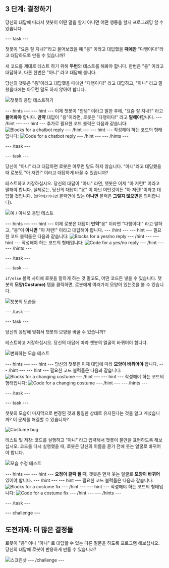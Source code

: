 ## 3 단계: 결정하기

당신의 대답에 따라서 챗봇이 어떤 말을 할지 아니면 어떤 행동을 할지 프로그래밍 할 수 있습니다.

--- task ---

챗봇이 "요즘 잘 지내?"라고 물어보았을 때 "응" 이라고 대답했을 **때에만** "다행이다!"라고 대답하도록 만들 수 있습니까?

새 코드를 제대로 테스트 하기 위해 **두번**의 테스트를 해봐야 합니다. 한번은 "응" 이라고 대답하고, 다른 한번은 "아니" 라고 대답해 봅니다.

당신의 챗봇은 "응"이라고 대답했을 때에만 "다행이다!" 라고 대답하고, "아니" 라고 말했을때에는 아무런 말도 하지 않아야 합니다.

![챗봇의 응답 테스트하기](images/chatbot-if-test.png)

--- hints --- --- hint --- 이제 챗봇이 "안녕" 이라고 말한 후에, "요즘 잘 지내?" 라고 **물어봐야** 합니다. **만약** 대답이 "응"이라면, 로봇은 "다행이다!" 라고 **말해야**합니다. --- /hint --- --- hint --- 추가로 필요한 코드 블럭은 다음과 같습니다: ![Blocks for a chatbot reply](images/chatbot-if-blocks.png) --- /hint --- --- hint --- 작성해야 하는 코드의 형태입니다: ![Code for a chatbot reply](images/chatbot-if-code.png) --- /hint --- --- /hints ---

--- /task ---

--- task ---

당신이 "아니" 라고 대답하면 로봇은 아무런 말도 하지 않습니다. "아니"라고 대답했을 때 로봇도 "아 저런!" 이라고 대답하게 바꿀 수 있습니까?

테스트하고 저장하십시오. 당신의 대답이 "아니" 라면, 챗봇은 이제 "아 저런!" 이라고 말해야 합니다. 실제로는, 당신의 대답이 "응" 이 아닌 어떤것이든 "아 저런!"이라고 대답할 것입니다. (`만약에/아니면` 블럭안에 있는 **아니면** 블럭은 **그렇지 않으면**을 의미합니다).

![예 / 아니오 응답 테스트](images/chatbot-if-else-test.png)

--- hints --- --- hint --- 이제 로봇은 대답이 **만약**"응" 이라면 "다행이다!" 라고 말하고, "응"이 **아니면** "아 저런!" 이라고 대답해야 합니다. --- /hint --- --- hint --- 필요한 코드 블럭들은 다음과 같습니다: ![Blocks for a yes/no reply](images/chatbot-if-else-blocks.png) --- /hint --- --- hint --- 작성해야 하는 코드의 형태입니다: ![Code for a yes/no reply](images/chatbot-if-else-code.png) --- /hint --- --- /hints ---

--- /task ---

--- task ---

`if/else` 블럭 사이에 로봇을 말하게 하는 것 말고도, 어떤 코드든 넣을 수 있습니다. 챗봇의 **모양(Costume)** 탭을 클릭하면, 로봇에게 여러가지 모양이 있는것을 볼 수 있습니다.

![챗봇의 모습들](images/chatbot-costume-view.png)

--- /task ---

--- task ---

당신의 응답에 맞춰서 챗봇의 모양을 바꿀 수 있습니까?

테스트하고 저장하십시오. 당신의 대답에 따라 챗봇의 얼굴이 바뀌어야 합니다.

![변화하는 모습 테스트](images/chatbot-costume-test.png)

--- hints --- --- hint --- 당신의 챗봇은 이제 대답에 따라 **모양이 바뀌어야** 합니다. --- /hint --- --- hint --- 필요한 코드 블럭들은 다음과 같습니다: ![Blocks for a changing costume](images/chatbot-costume-blocks.png) --- /hint --- --- hint --- 작성해야 하는 코드의 형태입니다: ![Code for a changing costume](images/chatbot-costume-code.png) --- /hint --- --- /hints ---

--- /task ---

--- task ---

챗봇의 모습이 마지막으로 변경된 것과 동일한 상태로 유지된다는 것을 알고 계셨습니까? 이 문제를 해결할 수 있습니까?

![Costume bug](images/chatbot-costume-bug-test.png)

테스트 및 저장: 코드를 실행하고 "아니" 라고 입력해서 챗봇이 불만을 표현하도록 해보십시오. 코드를 다시 실행했을 때, 로봇은 당신의 이름을 묻기 전에 웃는 얼굴로 바뀌어야 합니다.

![모습 수정 테스트](images/chatbot-costume-fix-test.png)

--- hints --- --- hint --- **요정이 클릭 될 때**, 챗봇은 먼저 웃는 얼굴로 **모양이 바뀌어** 있어야 합니다. --- /hint --- --- hint --- 필요한 코드 블럭들은 다음과 같습니다: ![Blocks for a costume fix](images/chatbot-costume-fix-blocks.png) --- /hint --- --- hint --- 작성해야 하는 코드의 형태입니다: ![Code for a costume fix](images/chatbot-costume-fix-code.png) --- /hint --- --- /hints ---

--- /task ---

--- challenge ---

## 도전과제: 더 많은 결정들

로봇이 "응" 이나 "아니" 로 대답할 수 있는 다른 질문을 하도록 프로그램 해보십시오. 당신의 대답에 로봇이 반응하게 만들 수 있습니까?

![스크린샷](images/chatbot-joke.png) --- /challenge ---